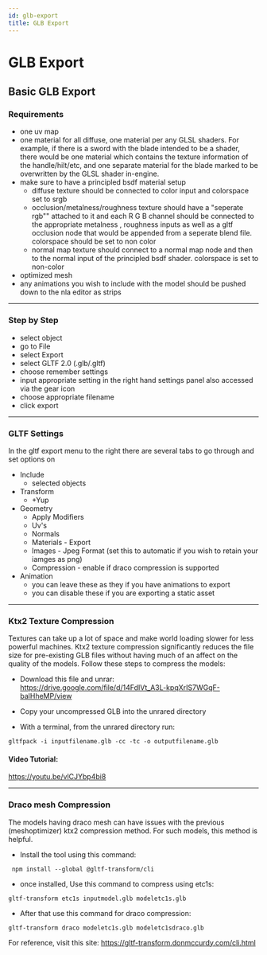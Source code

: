 ```yaml
---
id: glb-export
title: GLB Export
---
```

# GLB Export 

## Basic GLB Export 

### Requirements 
* one uv map 
* one material for all diffuse, one material per any GLSL shaders. For example, if there is a sword with the blade intended to be a shader, there would be one material which contains the texture information of the handle/hilt/etc, and one separate material for the blade marked to be overwritten by the GLSL shader in-engine.
* make sure to have a principled bsdf material setup 
  * diffuse texture should be connected to color input and colorspace set to srgb 
  * occlusion/metalness/roughness texture should have a "seperate rgb"" attached to it and each R G B channel should be connected to the appropriate metalness , roughness inputs as well as a gltf occlusion node that would be appended from a seperate blend file. colorspace should be set to non color
  * normal map texture should connect to a normal map node and then to the normal input of the principled bsdf shader. colorspace is set to non-color
* optimized mesh 
* any animations you wish to include with the model should be pushed down to the nla editor as strips 

---

### Step by Step  
* select object 
* go to File
* select Export
* select GLTF 2.0 (.glb/.gltf)
* choose remember settings 
* input appropriate setting in the right hand settings panel also accessed via the gear icon
* choose appropriate filename 
* click export

---

### GLTF Settings
In the gltf export menu to the right there are several tabs to go through and set options on
* Include 
  * selected objects 
* Transform
  * +Yup
* Geometry
  * Apply Modifiers
  * Uv's
  * Normals
  * Materials - Export
  * Images - Jpeg Format (set this to automatic if you wish to retain your iamges as png)
  * Compression - enable if draco compression is supported 
* Animation 
  * you can leave these as they if you have animations to export 
  * you can disable these if you are exporting a static asset

---

### Ktx2 Texture Compression
Textures can take up a lot of space and make world loading slower for less powerful machines. Ktx2 texture compression significantly reduces the file size for pre-existing GLB files without having much of an affect on the quality of the models. Follow these steps to compress the models:

* Download this file and unrar: https://drive.google.com/file/d/14FdIVt_A3L-kpqXrIS7WGqF-balHheMP/view

* Copy your uncompressed GLB into the unrared directory

* With a terminal, from the unrared directory run:

```
gltfpack -i inputfilename.glb -cc -tc -o outputfilename.glb
```


#### Video Tutorial:

https://youtu.be/vlCJYbp4bi8

---

### Draco mesh Compression
The models having draco mesh can have issues with the previous (meshoptimizer) ktx2 compression method. For such models, this method is helpful.

* Install the tool using this command:
 ```
  npm install --global @gltf-transform/cli
 ```

* once installed, Use this command to compress using etc1s:
 ```
 gltf-transform etc1s inputmodel.glb modeletc1s.glb
 ```

* After that use this command for draco compression:
 ```
 gltf-transform draco modeletc1s.glb modeletc1sdraco.glb
 ```

For reference, visit this site:
https://gltf-transform.donmccurdy.com/cli.html 

